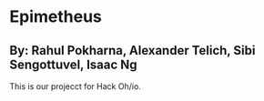 # Epimetheus

## By: Rahul Pokharna, Alexander Telich, Sibi Sengottuvel, Isaac Ng

This is our projecct for Hack Oh/io.

